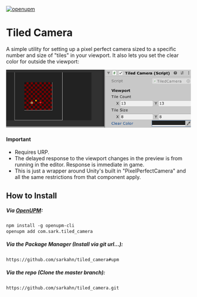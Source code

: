 [![openupm](https://img.shields.io/npm/v/com.sark.tiled_camera?label=openupm&registry_uri=https://package.openupm.com)](https://openupm.com/packages/com.sark.tiled_camera/)
# Tiled Camera 

A simple utility for setting up a pixel perfect camera sized to a specific number and size of "tiles" in your viewport. It also lets you set the clear color for outside the viewport:

![](Documentation~/demo.gif)

#### Important
 - Requires URP.
 - The delayed response to the viewport changes in the preview is from running in the editor. Response is immediate in game.
 - This is just a wrapper around Unity's built in "PixelPerfectCamera" and all the same restrictions from that component apply.
 
## How to Install

##### Via [OpenUPM](https://openupm.com/):
```
npm install -g openupm-cli
openupm add com.sark.tiled_camera
```

##### Via the Package Manager (Install via git url...):
`
https://github.com/sarkahn/tiled_camera#upm
`

##### Via the repo (Clone the master branch):
`https://github.com/sarkahn/tiled_camera.git` 
